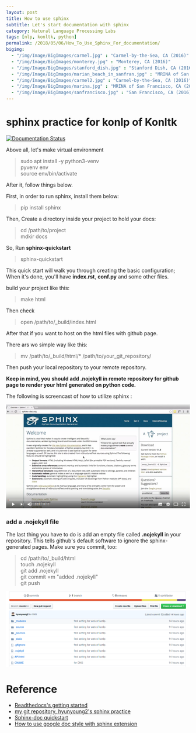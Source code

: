```yaml
---
layout: post
title: How to use sphinx
subtitle: Let's start documentation with sphinx
category: Natural Language Processing Labs
tags: [nlp, konltk, python]
permalink: /2018/05/06/How_To_Use_Sphinx_For_documentation/
bigimg: 
  - "/img/Image/BigImages/carmel.jpg" : "Carmel-by-the-Sea, CA (2016)"
  - "/img/Image/BigImages/monterey.jpg" : "Monterey, CA (2016)"
  - "/img/Image/BigImages/stanford_dish.jpg" : "Stanford Dish, CA (2016)"
  - "/img/Image/BigImages/marian_beach_in_sanfran.jpg" : "MRINA of San Francisco, CA (2016)"
  - "/img/Image/BigImages/carmel2.jpg" : "Carmel-by-the-Sea, CA (2016)"
  - "/img/Image/BigImages/marina.jpg" : "MRINA of San Francisco, CA (2016)"
  - "/img/Image/BigImages/sanfrancisco.jpg" : "San Francisco, CA (2016)"
---
```



# sphinx practice for konlp of Konltk

[![Documentation Status](https://readthedocs.org/projects/hyunyoung2s-sphinx-practice/badge/?version=latest)](http://hyunyoung2s-sphinx-practice.readthedocs.io/en/latest/?badge=latest)

Above all, let's make virtual environment 

> sudo apt install -y python3-venv  
> pyvenv env    
> source env/bin/activate    

After it, follow things below.

First, in order to run sphinx, install them below:

> pip install sphinx  

Then, Create a directory inside your project to hold your docs: 

> cd /path/to/project  
> mdkir docs   

So, Run **sphinx-quickstart**

> sphinx-quickstart

This quick start will walk you through creating the basic configuration; When it's done, you'll have **index.rst**, **conf.py** and some other files. 

build your project like this:

> make html  

Then check 

> open /path/to/\_build/index.html   

After that if you want to host on the html files with github page. 

There ars wo simple way like this:

> mv /path/to/\_build/html/* /path/to/your_git_repository/    

Then push your local repository to your remote repository. 

**Keep in mind, you should add \.nojekyll in remote repository for github page to render your html generated on python code.**

The following is screencast of how to utilize sphinx : 

[![](https://raw.githubusercontent.com/hyunyoung2/hyunyoung2_sphinx_practice/master/imgs/sphinx_image.png)](https://www.youtube.com/embed/oJsUvBQyHBs)

### add a \.nojekyll file

The last thing you have to do is add an empty file called **\.nojekyll** in your repository. This tells github's default software to ignore the sphinx-generated pages. Make sure you commit, too:

> cd /path/to/\_build/html  
> touch .nojekyll  
> git add .nojekyll   
> git commit =m "added .nojekyll"   
> git push   

![](https://raw.githubusercontent.com/hyunyoung2/hyunyoung2_sphinx_practice/master/imgs/nojekll_file.png)

# Reference 

 - [Readthedocs's getting started](https://docs.readthedocs.io/en/latest/getting_started.html) 
 - [my git repository, hyunyoung2's sphinx practice](https://github.com/hyunyoung2/hyunyoung2_sphinx_practice)
 - [Sphinx-doc quickstart](http://www.sphinx-doc.org/en/master/usage/quickstart.html)
 - [How to use google doc style with sphinx extension](http://www.sphinx-doc.org/en/master/ext/napoleon.html)
